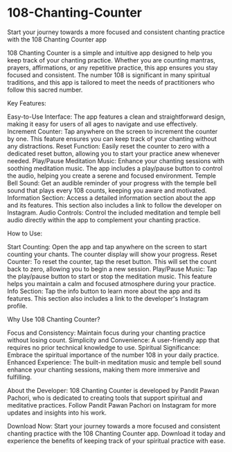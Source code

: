 # 108-Chanting-Counter
Start your journey towards a more focused and consistent chanting practice with the 108 Chanting Counter app


108 Chanting Counter is a simple and intuitive app designed to help you keep track of your chanting practice. Whether you are counting mantras, prayers, affirmations, or any repetitive practice, this app ensures you stay focused and consistent. The number 108 is significant in many spiritual traditions, and this app is tailored to meet the needs of practitioners who follow this sacred number.


Key Features:

Easy-to-Use Interface: The app features a clean and straightforward design, making it easy for users of all ages to navigate and use effectively.
Increment Counter: Tap anywhere on the screen to increment the counter by one. This feature ensures you can keep track of your chanting without any distractions.
Reset Function: Easily reset the counter to zero with a dedicated reset button, allowing you to start your practice anew whenever needed.
Play/Pause Meditation Music: Enhance your chanting sessions with soothing meditation music. The app includes a play/pause button to control the audio, helping you create a serene and focused environment.
Temple Bell Sound: Get an audible reminder of your progress with the temple bell sound that plays every 108 counts, keeping you aware and motivated.
Information Section: Access a detailed information section about the app and its features. This section also includes a link to follow the developer on Instagram.
Audio Controls: Control the included meditation and temple bell audio directly within the app to complement your chanting practice.

How to Use:

Start Counting: Open the app and tap anywhere on the screen to start counting your chants. The counter display will show your progress.
Reset Counter: To reset the counter, tap the reset button. This will set the count back to zero, allowing you to begin a new session.
Play/Pause Music: Tap the play/pause button to start or stop the meditation music. This feature helps you maintain a calm and focused atmosphere during your practice.
Info Section: Tap the info button to learn more about the app and its features. This section also includes a link to the developer's Instagram profile.


Why Use 108 Chanting Counter?

Focus and Consistency: Maintain focus during your chanting practice without losing count.
Simplicity and Convenience: A user-friendly app that requires no prior technical knowledge to use.
Spiritual Significance: Embrace the spiritual importance of the number 108 in your daily practice.
Enhanced Experience: The built-in meditation music and temple bell sound enhance your chanting sessions, making them more immersive and fulfilling.

About the Developer:
108 Chanting Counter is developed by Pandit Pawan Pachori, who is dedicated to creating tools that support spiritual and meditative practices. Follow Pandit Pawan Pachori on Instagram for more updates and insights into his work.

Download Now:
Start your journey towards a more focused and consistent chanting practice with the 108 Chanting Counter app. Download it today and experience the benefits of keeping track of your spiritual practice with ease.
